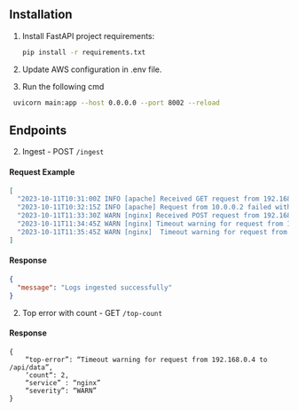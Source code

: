 ## Installation

1. Install FastAPI project requirements:

   ```bash
   pip install -r requirements.txt

   ```

2. Update AWS configuration in .env file.

3. Run the following cmd

```bash
 uvicorn main:app --host 0.0.0.0 --port 8002 --reload
```

## Endpoints

2. Ingest - POST `/ingest`

#### Request Example

```json
[
  "2023-10-11T10:31:00Z INFO [apache] Received GET request from 192.168.0.1 for /index.html",
  "2023-10-11T10:32:15Z INFO [apache] Request from 10.0.0.2 failed with status code 404 for /page-not-found.html",
  "2023-10-11T11:33:30Z WARN [nginx] Received POST request from 192.168.0.3 for /submit-form",
  "2023-10-11T11:34:45Z WARN [nginx] Timeout warning for request from 192.168.0.4 to /api/data",
  "2023-10-11T11:35:45Z WARN [nginx]  Timeout warning for request from 192.168.0.4 to /api/data"
]
```

#### Response

```json
{
  "message": "Logs ingested successfully"
}
```

2. Top error with count - GET `/top-count`

#### Response

```
{
    “top-error”: “Timeout warning for request from 192.168.0.4 to /api/data”,
    ‘count“: 2,
    “service” : “nginx”
    “severity”: “WARN”
}

```

